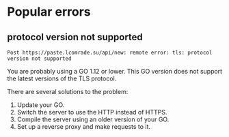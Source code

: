 # Popular errors
## protocol version not supported
```
Post https://paste.lcomrade.su/api/new: remote error: tls: protocol version not supported
```

You are probably using a GO 1.12 or lower.
This GO version does not support the latest versions of the TLS protocol.

There are several solutions to the problem:
1. Update your GO.
2. Switch the server to use the HTTP instead of HTTPS.
3. Compile the server using an older version of your GO.
4. Set up a reverse proxy and make requests to it.
